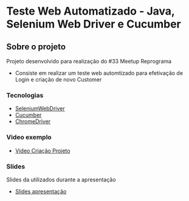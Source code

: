# Teste Web Automatizado - Java, Selenium Web Driver e Cucumber

## Sobre o projeto

Projeto desenvolvido para realização do #33 Meetup Reprograma

* Consiste em realizar um teste web automtizado para efetivação de Login e criação de novo Customer 

### Tecnologias
* [SeleniumWebDriver](https://www.selenium.dev/documentation/en/webdriver/)
* [Cucumber](https://cucumber.io/)
* [ChromeDriver](https://chromedriver.chromium.org/downloads)

### Video exemplo
* [Video Criação Projeto](https://youtu.be/iQ0-5xn4gFM)

### Slides
Slides da utilizados durante a apresentação
* [Slides apresentação]()
